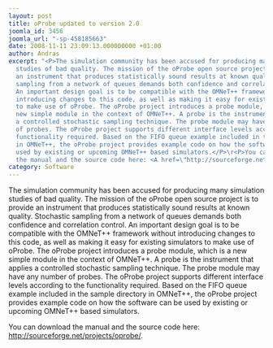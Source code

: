 ```yaml
---
layout: post
title: oProbe updated to version 2.0
joomla_id: 3456
joomla_url: "-sp-458185663"
date: 2008-11-11 23:09:13.000000000 +01:00
author: Andras
excerpt: "<P>The simulation community has been accused for producing many simulation
  studies of bad quality. The mission of the oProbe open source project is to provide
  an instrument that produces statistically sound results at known quality. Stochastic
  sampling from a network of queues demands both confidence and correlation control.
  An important design goal is to be compatible with the OMNeT++ framework without
  introducing changes to this code, as well as making it easy for existing simulators
  to make use of oProbe. The oProbe project introduces a probe module, which is a
  new simple module in the context of OMNeT++. A probe is the instrument that applies
  a controlled stochastic sampling technique. The probe module may have any number
  of probes. The oProbe project supports different interface levels according to the
  functionality required. Based on the FIFO queue example included in the sample directory
  in OMNeT++, the oProbe project provides example code on how the software can be
  used by existing or upcoming OMNeT++ based simulators.</P>\r<P>You can download
  the manual and the source code here: <A href=\"http://sourceforge.net/projects/oprobe/\">http://sourceforge.net/projects/oprobe/</A>.</P>\r<P> </P>"
category: Software
---
```

<P>The simulation community has been accused for producing many simulation studies of bad quality. The mission of the oProbe open source project is to provide an instrument that produces statistically sound results at known quality. Stochastic sampling from a network of queues demands both confidence and correlation control. An important design goal is to be compatible with the OMNeT++ framework without introducing changes to this code, as well as making it easy for existing simulators to make use of oProbe. The oProbe project introduces a probe module, which is a new simple module in the context of OMNeT++. A probe is the instrument that applies a controlled stochastic sampling technique. The probe module may have any number of probes. The oProbe project supports different interface levels according to the functionality required. Based on the FIFO queue example included in the sample directory in OMNeT++, the oProbe project provides example code on how the software can be used by existing or upcoming OMNeT++ based simulators.</P>
<P>You can download the manual and the source code here: <A href="http://sourceforge.net/projects/oprobe/">http://sourceforge.net/projects/oprobe/</A>.</P>
<P> </P>
